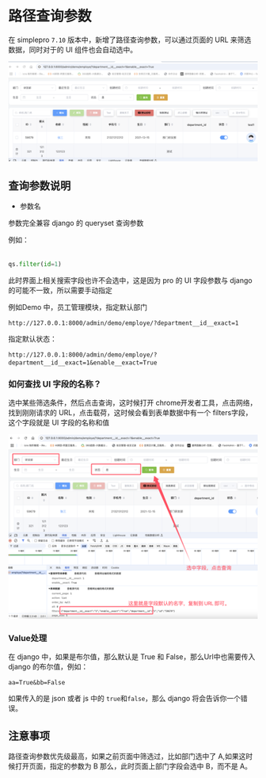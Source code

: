 # 路径查询参数
在 simplepro `7.10` 版本中，新增了路径查询参数，可以通过页面的 URL 来筛选数据，同时对于的 UI 组件也会自动选中。

![alt text](image.png)


## 查询参数说明

+ 参数名

参数完全兼容 django 的 queryset 查询参数

例如：
```python

qs.filter(id=1)

```

此时界面上相关搜索字段也许不会选中，这是因为 pro 的 UI 字段参数与 django 的可能不一致，所以需要手动指定

例如Demo 中，员工管理模块，指定默认部门

```shell
http://127.0.0.1:8000/admin/demo/employe/?department__id__exact=1
```

指定默认状态：

```shell
http://127.0.0.1:8000/admin/demo/employe/?department__id__exact=1&enable__exact=True
```

### 如何查找 UI 字段的名称？

选中某些筛选条件，然后点击查询，这时候打开 chrome开发者工具，点击网络，找到刚刚请求的 URL，点击载荷，这时候会看到表单数据中有一个 filters字段，这个字段就是 UI 字段的名称和值

![alt text](QQ_1731642216138.png)

### Value处理

在 django 中，如果是布尔值，那么默认是 True 和 False，那么Url中也需要传入 django 的布尔值，例如：

```shell
aa=True&bb=False
```

如果传入的是 json 或者 js 中的 `true`和`false`，那么 django 将会告诉你一个错误。

## 注意事项

路径查询参数优先级最高，如果之前页面中筛选过，比如部门选中了 A,如果这时候打开页面，指定的参数为 B
那么，此时页面上部门字段会选中 B，而不是 A。
